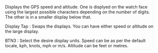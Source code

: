 Displays the GPS speed and altitude. One is displyed on the watch face using the largest possible characters depending on the number of digits. The other is in a smaller display below that.

Display Tap : Swaps the displays. You can have either speed or altitude on the large display.

BTN3 : Select the desire display units. Speed can be as per the default locale, kph, knots, mph or m/s. Altitude can be feet or metres.
